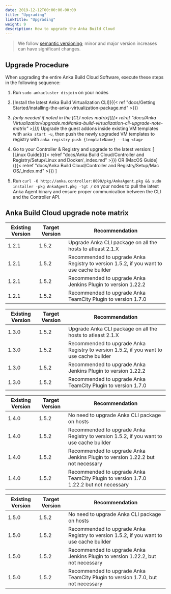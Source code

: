 ```yaml
---
date: 2019-12-12T00:00:00-00:00
title: "Upgrading"
linkTitle: "Upgrading"
weight: 9
description: How to upgrade the Anka Build Cloud
---
```


> We follow [semantic versioning](https://semver.org/); minor and major version increases can have significant changes.

## Upgrade Procedure

When upgrading the entire Anka Build Cloud Software, execute these steps in the following sequence:

1) Run `sudo ankacluster disjoin` on your nodes

2) [Install the latest Anka Build Virtualization CLI]({{< ref "docs/Getting Started/installing-the-anka-virtualization-package.md" >}})

3) _(only needed if noted in the [CLI notes matrix]({{< relref "docs/Anka Virtualization/upgrade.md#anka-build-virtualization-cli-upgrade-note-matrix" >}}))_ Upgrade the guest addons inside existing VM templates with `anka start -u`, then push the newly upgraded VM templates to registry with `anka registry push {templateName} --tag <tag>`

5) Go to your Controller & Registry and upgrade to the latest version: [ [Linux Guide]({{< relref "docs/Anka Build Cloud/Controller and Registry/Setup/Linux and Docker/_index.md" >}}) OR [MacOS Guide]({{< relref "docs/Anka Build Cloud/Controller and Registry/Setup/Mac OS/_index.md" >}}) ]

6) Run `curl -O http://anka.controller:8090/pkg/AnkaAgent.pkg && sudo installer -pkg AnkaAgent.pkg -tgt /` on your nodes to pull the latest Anka Agent binary and ensure proper communication between the CLI and the Controller API.

## Anka Build Cloud upgrade note matrix

Existing Version | Target Version | Recommendation
--- | --- | ---
1.2.1 | 1.5.2 | Upgrade Anka CLI package on all the hosts to atleast 2.1.X
1.2.1 | 1.5.2 | Recommended to upgrade Anka Registry to version 1.5.2, if you want to use cache builder
1.2.1 | 1.5.2 | Recommended to upgrade Anka Jenkins Plugin to version 1.22.2
1.2.1 | 1.5.2 | Recommended to upgrade Anka TeamCity Plugin to version 1.7.0

Existing Version | Target Version | Recommendation
--- | --- | ---
1.3.0 | 1.5.2 | Upgrade Anka CLI package on all the hosts to atleast 2.1.X
1.3.0 | 1.5.2 | Recommended to upgrade Anka Registry to version 1.5.2, if you want to use cache builder
1.3.0 | 1.5.2 | Recommended to upgrade Anka Jenkins Plugin to version 1.22.2
1.3.0 | 1.5.2 | Recommended to upgrade Anka TeamCity Plugin to version 1.7.0

Existing Version | Target Version | Recommendation
--- | --- | ---
1.4.0 | 1.5.2 | No need to upgrade Anka CLI package on hosts
1.4.0 | 1.5.2 | Recommended to upgrade Anka Registry to version 1.5.2, if you want to use cache builder
1.4.0 | 1.5.2 | Recommended to upgrade Anka Jenkins Plugin to version 1.22.2 but not necessary
1.4.0 | 1.5.2 | Recommended to upgrade Anka TeamCity Plugin to version 1.7.0 1.22.2 but not necessary

Existing Version | Target Version | Recommendation
--- | --- | ---
1.5.0 | 1.5.2 | No need to upgrade Anka CLI package on hosts
1.5.0 | 1.5.2 | Recommended to upgrade Anka Registry to version 1.5.2, if you want to use cache builder
1.5.0 | 1.5.2 | Recommended to upgrade Anka Jenkins Plugin to version 1.22.2, but not necessary
1.5.0 | 1.5.2 | Recommended to upgrade Anka TeamCity Plugin to version 1.7.0, but not necessary